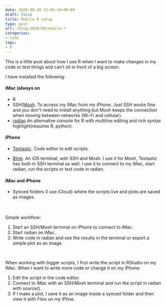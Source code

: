 ```yaml
---
date: 2020-08-20 12:05:34+00:00
draft: false
title: Mobile R setup
type: post
url: /blog/2020/08/mobile-r
categories:
- Code
tags:
- R
---
```

This is a little post about how I use R when I want to make changes in my code or test things and can’t sit in front of a big screen.

I have installed the following:  
#### iMac (always on  
- R  
- SSH/[Mosh](https://mosh.org). To access my iMac from my iPhone. Just SSH works fine and you don't need to install anything but Mosh keeps the connection when moving between networks (Wi-Fi and cellular).
- [radian](https://github.com/randy3k/radian) An alternative console for R with multiline editing and rich syntax highlight(requires R, python).  

#### iPhone  
- [Textastic](https://www.textasticapp.com). Code editor to edit scripts.

- [Blink](https://blink.sh). An iOS terminal, with SSH and Mosh. I use it for Mosh, Textastic has built-in SSH terminal as well. I use it to connect to my iMac, start radian, run the scripts or test code in radian.  

#### iMac and iPhone  
- Synced folders (I use iCloud) where the scripts live and plots are saved as images.  
&nbsp;  
&nbsp;  

Simple workflow:  
1. Start an SSH/Mosh terminal on iPhone to connect to iMac.  
2. Start radian on iMac.
3. Write code in radian and see the results in the terminal or export a simple plot as an image.

&nbsp;  

When working with bigger scripts, I first write the script in RStudio on my iMac. When I want to write more code or change it on my iPhone:  
1. Edit the script in the code editor.
2. Connect to iMac with an SSH/Mosh terminal and run the script in radian with source().
3. If I make a plot, I save it as an image inside a synced folder and then view it with Files on my iPhne.

